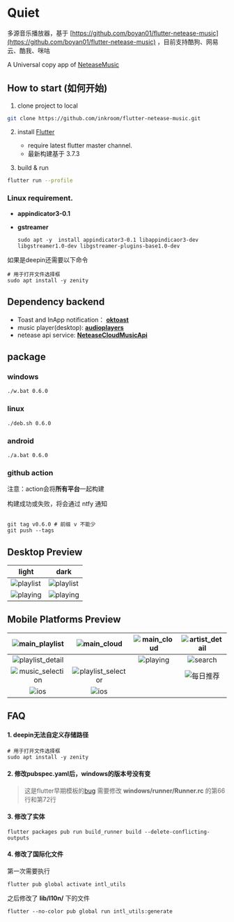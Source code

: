 # Quiet

多源音乐播放器，基于 [https://github.com/boyan01/flutter-netease-music](https://github.com/boyan01/flutter-netease-music)
，目前支持酷狗、网易云、酷我、咪咕

A Universal copy app of [NeteaseMusic](https://music.163.com/#/download)

## How to start (如何开始)

1. clone project to local

  ```bash
  git clone https://github.com/inkroom/flutter-netease-music.git 
  ```

2. install [Flutter](https://flutter.io/docs/get-started/install)

    * require latest flutter master channel.
    * 最新构建基于 3.7.3

3. build & run

 ```bash
 flutter run --profile
 ```

### Linux requirement.

- **appindicator3-0.1**
- **gstreamer**


   ```shell
   sudo apt -y  install appindicator3-0.1 libappindicaor3-dev libgstreamer1.0-dev libgstreamer-plugins-base1.0-dev 
   ```

如果是deepin还需要以下命令

```shell
# 用于打开文件选择框
sudo apt install -y zenity
```

## Dependency backend

* Toast and InApp notification：
  [**oktoast**](https://github.com/OpenFlutter/flutter_oktoast)
* music player(desktop):
  [**audioplayers**](https://github.com/bluefireteam/audioplayers)
* netease api service:
  [**NeteaseCloudMusicApi**](https://github.com/ziming1/NeteaseCloudMusicApi)

## package

### windows

```shell
./w.bat 0.6.0
```

### linux

```shell
./deb.sh 0.6.0
```

### android

```shell
./a.bat 0.6.0
```

### github action

 注意：action会将**所有平台**一起构建

 构建成功或失败，将会通过 ntfy 通知

```shell

git tag v0.6.0 # 前缀 v 不能少
git push --tags

```

## Desktop Preview

| light                                                           | dark                                                           |
|-----------------------------------------------------------------|----------------------------------------------------------------|
| ![playlist](https://boyan01.github.io/quiet/playlist_light.png) | ![playlist](https://boyan01.github.io/quiet/playlist_dark.png) |
| ![playing](https://boyan01.github.io/quiet/playing_light.png)   | ![playing](https://boyan01.github.io/quiet/playing_dark.png)   |

## Mobile Platforms Preview

|   ![main_playlist](https://boyan01.github.io/quiet/main_playlist.png)   |    ![main_cloud](https://boyan01.github.io/quiet/main_playlist_dark.png)    | ![main_cloud](https://boyan01.github.io/quiet/main_cloud.jpg) | ![artist_detail](https://boyan01.github.io/quiet/artist_detail.jpg) |
|:-----------------------------------------------------------------------:|:---------------------------------------------------------------------------:|:-------------------------------------------------------------:|:-------------------------------------------------------------------:|
| ![playlist_detail](https://boyan01.github.io/quiet/playlist_detail.png) |                                                                             |    ![playing](https://boyan01.github.io/quiet/playing.png)    |        ![search](https://boyan01.github.io/quiet/search.jpg)        |
| ![music_selection](https://boyan01.github.io/quiet/music_selection.png) | ![playlist_selector](https://boyan01.github.io/quiet/playlist_selector.jpg) |                                                               |     ![每日推荐](https://boyan01.github.io/quiet/daily_playlist.png)     |
|     ![ios](https://boyan01.github.io/quiet/ios_playlist_detail.jpg)     |           ![ios](https://boyan01.github.io/quiet/user_detail.png)           |                                                               |                                                                     |

## FAQ

#### 1. deepin无法自定义存储路径

```shell
# 用于打开文件选择框
sudo apt install -y zenity
```

#### 2. 修改pubspec.yaml后，windows的版本号没有变

>
> 这是flutter早期模板的[bug](https://github.com/flutter/flutter/issues/73652)
> 需要修改 **windows/runner/Runner.rc** 的第66行和第72行
>

#### 3. 修改了实体

```shell
flutter packages pub run build_runner build --delete-conflicting-outputs
```

#### 4. 修改了国际化文件

第一次需要执行

```shell
flutter pub global activate intl_utils
```

之后修改了 **lib/l10n/** 下的文件

```shell
flutter --no-color pub global run intl_utils:generate
```
